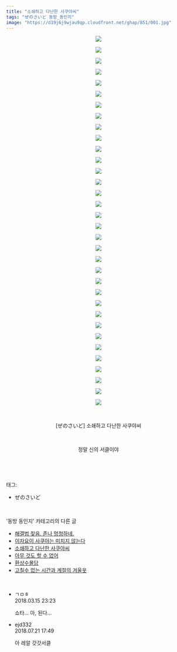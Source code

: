```yaml
---
title: "소쇄하고 다난한 사쿠야씨"
tags: "ぜのさいど 동방_동인지"
image: "https://d19j6j9wjau9qp.cloudfront.net/ghap/851/001.jpg"
---
```

<div class="article">
<p style="text-align: center; clear: none; float: none;"><img src="{{ site.imgserver8 }}/ghap/851/001.jpg"/></p>
<p style="text-align: center; clear: none; float: none;"><img src="{{ site.imgserver8 }}/ghap/851/002.jpg"/></p>
<p style="text-align: center; clear: none; float: none;"><img src="{{ site.imgserver8 }}/ghap/851/003.jpg"/></p>
<p style="text-align: center; clear: none; float: none;"><img src="{{ site.imgserver8 }}/ghap/851/004.jpg"/></p>
<p style="text-align: center; clear: none; float: none;"><img src="{{ site.imgserver8 }}/ghap/851/005.jpg"/></p>
<p style="text-align: center; clear: none; float: none;"><img src="{{ site.imgserver8 }}/ghap/851/006.jpg"/></p>
<p style="text-align: center; clear: none; float: none;"><img src="{{ site.imgserver8 }}/ghap/851/007.jpg"/></p>
<p style="text-align: center; clear: none; float: none;"><img src="{{ site.imgserver8 }}/ghap/851/008.jpg"/></p>
<p style="text-align: center; clear: none; float: none;"><img src="{{ site.imgserver8 }}/ghap/851/009.jpg"/></p>
<p style="text-align: center; clear: none; float: none;"><img src="{{ site.imgserver8 }}/ghap/851/010.jpg"/></p>
<p style="text-align: center; clear: none; float: none;"><img src="{{ site.imgserver8 }}/ghap/851/011.jpg"/></p>
<p style="text-align: center; clear: none; float: none;"><img src="{{ site.imgserver8 }}/ghap/851/012.jpg"/></p>
<p style="text-align: center; clear: none; float: none;"><img src="{{ site.imgserver8 }}/ghap/851/013.jpg"/></p>
<p style="text-align: center; clear: none; float: none;"><img src="{{ site.imgserver8 }}/ghap/851/014.jpg"/></p>
<p style="text-align: center; clear: none; float: none;"><img src="{{ site.imgserver8 }}/ghap/851/015.jpg"/></p>
<p style="text-align: center; clear: none; float: none;"><img src="{{ site.imgserver8 }}/ghap/851/016.jpg"/></p>
<p style="text-align: center; clear: none; float: none;"><img src="{{ site.imgserver8 }}/ghap/851/017.jpg"/></p>
<p style="text-align: center; clear: none; float: none;"><img src="{{ site.imgserver8 }}/ghap/851/018.jpg"/></p>
<p style="text-align: center; clear: none; float: none;"><img src="{{ site.imgserver8 }}/ghap/851/019.jpg"/></p>
<p style="text-align: center; clear: none; float: none;"><img src="{{ site.imgserver8 }}/ghap/851/020.jpg"/></p>
<p style="text-align: center; clear: none; float: none;"><img src="{{ site.imgserver8 }}/ghap/851/021.jpg"/></p>
<p style="text-align: center; clear: none; float: none;"><img src="{{ site.imgserver8 }}/ghap/851/022.jpg"/></p>
<p style="text-align: center; clear: none; float: none;"><img src="{{ site.imgserver8 }}/ghap/851/023.jpg"/></p>
<p style="text-align: center; clear: none; float: none;"><img src="{{ site.imgserver8 }}/ghap/851/024.jpg"/></p>
<p style="text-align: center; clear: none; float: none;"><img src="{{ site.imgserver8 }}/ghap/851/025.jpg"/></p>
<p style="text-align: center; clear: none; float: none;"><img src="{{ site.imgserver8 }}/ghap/851/026.jpg"/></p>
<p style="text-align: center; clear: none; float: none;"><img src="{{ site.imgserver8 }}/ghap/851/027.jpg"/></p>
<p style="text-align: center; clear: none; float: none;"><img src="{{ site.imgserver8 }}/ghap/851/028.jpg"/></p>
<p style="text-align: center; clear: none; float: none;"><img src="{{ site.imgserver8 }}/ghap/851/029.jpg"/></p>
<p style="text-align: center; clear: none; float: none;"><img src="{{ site.imgserver8 }}/ghap/851/030.jpg"/></p>
<p style="text-align: center; clear: none; float: none;"><img src="{{ site.imgserver8 }}/ghap/851/031.jpg"/></p>
<p style="text-align: center; clear: none; float: none;"><img src="{{ site.imgserver8 }}/ghap/851/032.jpg"/></p>
<p style="text-align: center; clear: none; float: none;"><img src="{{ site.imgserver8 }}/ghap/851/033.jpg"/></p>
<p style="text-align: center; clear: none; float: none;"><img src="{{ site.imgserver8 }}/ghap/851/034.jpg"/></p>
<p style="text-align: center; clear: none; float: none;"><br/></p>
<p style="text-align: center; clear: none; float: none;">[ぜのさいど] 소쇄하고 다난한 사쿠야씨</p>
<p style="text-align: center; clear: none; float: none;"><br/></p>
<p style="text-align: center; clear: none; float: none;">정말 신의 서클이야</p>
<p><br/></p>
</div><br/>
<div class="tagTrail">
<p>태그: </p>
<ul>
<li>ぜのさいど</li>
</ul>
</div><br/>
<div class="another">
<p>'동방 동인지' 카테고리의 다른 글</p>
<ul>
<li><a href="/">해결법 찾음. 존나 멍청하네.</a></li>
<li><a href="/ghap_852">이자요이 사쿠야는 미치지 않는다</a></li>
<li><a href="/ghap_851">소쇄하고 다난한 사쿠야씨</a></li>
<li><a href="/ghap_850">아무 것도 할 수 없어</a></li>
<li><a href="/ghap_848">환상수몰담</a></li>
<li><a href="/ghap_847">고칠수 없는 시간과 계절의 겨울옷</a></li>
</ul>
</div><br/>
<div class="cb_module cb_fluid">
<div class="cb_wrt cb_profile">
<div class="comment">
<ul>
<li class="cb_thumb_off" id="comment15219970">
<div class="cb_comment_area">
<div class="cb_info_area">
<div class="cb_section">
<span class="cb_nick_name">ㄱㅁㅎ</span>
</div>
<div class="cb_section">
<span class="cb_date">2018.03.15 23:23 </span>
</div>
</div>
<div class="cb_dsc_comment">
<p class="cb_dsc">
											쇼타... 아, 된다...
										</p>
</div>
</div></li>
<li class="cb_thumb_off" id="comment15291290">
<div class="cb_comment_area">
<div class="cb_info_area">
<div class="cb_section">
<span class="cb_nick_name">ejd332</span>
</div>
<div class="cb_section">
<span class="cb_date">2018.07.21 17:49 </span>
</div>
</div>
<div class="cb_dsc_comment">
<p class="cb_dsc">
											아 레알 갓갓서클
										</p>
</div>
</div></li>
</ul>
</div>
</div><!-- commentList close -->
</div><br/>
